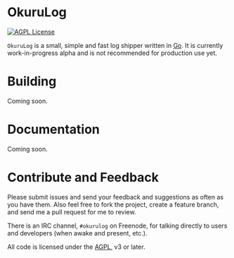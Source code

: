 OkuruLog
=========
[![AGPL License](http://img.shields.io/badge/license-AGPL%20v3-red.svg?style=flat-square)](http://opensource.org/licenses/AGPL-3.0)

`OkuruLog` is a small, simple and fast log shipper written in [Go](http://golang.org).
It is currently work-in-progress alpha and is not recommended for production use yet.

Building
========
Coming soon.

Documentation
=============
Coming soon.

Contribute and Feedback
=============

Please submit issues and send your feedback and suggestions as often as you have them.
Also feel free to fork the project, create a feature branch, and send me a pull request for me to review.

There is an IRC channel, `#okurulog` on Freenode, for talking directly to users and developers (when awake and present, etc.).

All code is licensed under the
[AGPL](https://github.com/patyx7/okurulog/blob/master/LICENSE), v3 or later.
